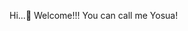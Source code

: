 Hi...👋
Welcome!!! You can call me Yosua!

<!---
dhannyadibudi/dhannyadibudi is a ✨ special ✨ repository because its `README.md` (this file) appears on your GitHub profile.
You can click the Preview link to take a look at your changes.
--->
